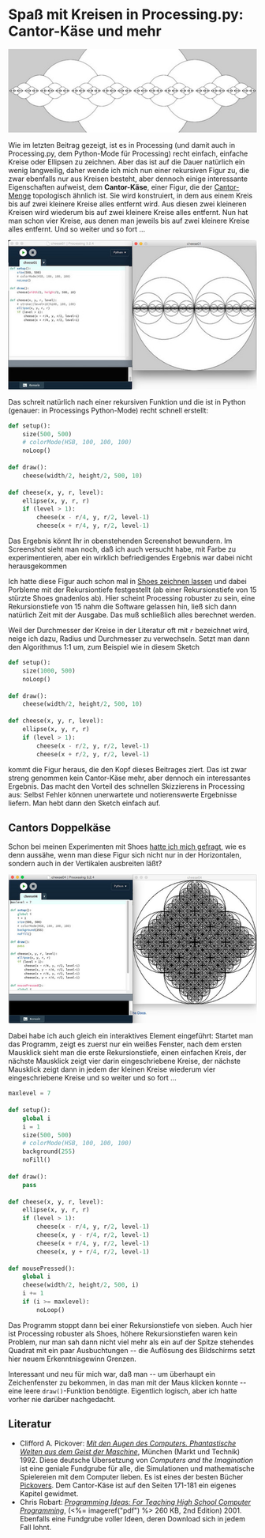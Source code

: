 # Spaß mit Kreisen in Processing.py: Cantor-Käse und mehr

[![Kein Cantor-Käse](images/keincantorkaese-s.jpg)](https://www.flickr.com/photos/schockwellenreiter/32606723246/)

Wie im letzten Beitrag gezeigt, ist es in Processing (und damit auch in Processing.py, dem Python-Mode für Processing) recht einfach, einfache Kreise oder Ellipsen zu zeichnen. Aber das ist auf die Dauer natürlich ein wenig langweilig, daher wende ich mich nun einer rekursiven Figur zu, die zwar ebenfalls nur aus Kreisen besteht, aber dennoch einige interessante Eigenschaften aufweist, dem **Cantor-Käse**, einer Figur, die der [Cantor-Menge][3] topologisch ähnlich ist. Sie wird konstruiert, in dem aus einem Kreis bis auf zwei kleinere Kreise alles entfernt wird. Aus diesen zwei kleineren Kreisen wird wiederum bis auf zwei kleinere Kreise alles entfernt. Nun hat man schon vier Kreise, aus denen man jeweils bis auf zwei kleinere Kreise alles entfernt. Und so weiter und so fort …

[![Cantor-Käse](images/cantorcheeseprocpy.jpg)](https://www.flickr.com/photos/schockwellenreiter/32268180540/)

Das schreit natürlich nach einer rekursiven Funktion und die ist in Python (genauer: in Processings Python-Mode) recht schnell erstellt:

~~~python
def setup():
    size(500, 500)
    # colorMode(HSB, 100, 100, 100)
    noLoop()

def draw():
    cheese(width/2, height/2, 500, 10)

def cheese(x, y, r, level):
    ellipse(x, y, r, r)
    if (level > 1):
        cheese(x - r/4, y, r/2, level-1)
        cheese(x + r/4, y, r/2, level-1)
~~~

Das Ergebnis könnt Ihr in obenstehenden Screenshot bewundern. Im Screenshot sieht man noch, daß ich auch versucht habe, mit Farbe zu experimentieren, aber ein wirklich befriedigendes Ergebnis war dabei nicht herausgekommen

Ich hatte diese Figur auch schon mal in [Shoes zeichnen lassen][4] und dabei Porbleme mit der Rekursiontiefe festgestellt (ab einer Rekursionstiefe von 15 stürzte Shoes gnadenlos ab). Hier scheint Processing robuster zu sein, eine Rekursionstiefe von 15 nahm die Software gelassen hin, ließ sich dann natürlich Zeit mit der Ausgabe. Das muß schließlich alles berechnet werden.

Weil der Durchmesser der Kreise in der Literatur oft mit `r` bezeichnet wird, neige ich dazu, Radius und Durchmesser zu verwechseln. Setzt man dann den Algorithmus 1:1 um, zum Beispiel wie in diesem Sketch

~~~python
def setup():
    size(1000, 500)
    noLoop()

def draw():
    cheese(width/2, height/2, 500, 10)

def cheese(x, y, r, level):
    ellipse(x, y, r, r)
    if (level > 1):
        cheese(x - r/2, y, r/2, level-1)
        cheese(x + r/2, y, r/2, level-1)
~~~

kommt die Figur heraus, die den Kopf dieses Beitrages ziert. Das ist zwar streng genommen kein Cantor-Käse mehr, aber dennoch ein interessantes Ergebnis. Das macht den Vorteil des schnellen Skizzierens in Processing aus: Selbst Fehler können unerwartete und notierenswerte Ergebnisse liefern. Man hebt dann den Sketch einfach auf.

## Cantors Doppelkäse

Schon bei meinen Experimenten mit Shoes [hatte ich mich gefragt][5], wie es denn aussähe, wenn man diese Figur sich nicht nur in der Horizontalen, sondern auch in der Vertikalen ausbreiten läßt?

[![Doppelkäse](images/doppelkaeseprocpy.jpg)](https://www.flickr.com/photos/schockwellenreiter/32494534752/)

Dabei habe ich auch gleich ein interaktives Element eingeführt: Startet man das Programm, zeigt es zuerst nur ein weißes Fenster, nach dem ersten Mausklick sieht man die erste Rekursionstiefe, einen einfachen Kreis, der nächste Mausklick zeigt vier darin eingeschriebene Kreise, der nächste Mausklick zeigt dann in jedem der kleinen Kreise wiederum vier eingeschriebene Kreise und so weiter und so fort …

~~~python
maxlevel = 7

def setup():
    global i
    i = 1
    size(500, 500)
    # colorMode(HSB, 100, 100, 100)
    background(255)
    noFill()

def draw():
    pass

def cheese(x, y, r, level):
    ellipse(x, y, r, r)
    if (level > 1):
        cheese(x - r/4, y, r/2, level-1)
        cheese(x, y - r/4, r/2, level-1)
        cheese(x + r/4, y, r/2, level-1)
        cheese(x, y + r/4, r/2, level-1)

def mousePressed():
    global i
    cheese(width/2, height/2, 500, i)
    i += 1
    if (i >= maxlevel):
        noLoop()
~~~

Das Programm stoppt dann bei einer Rekursionstiefe von sieben. Auch hier ist Processing robuster als Shoes, höhere Rekursionstiefen waren kein Problem, nur man sah dann nicht viel mehr als ein auf der Spitze stehendes Quadrat mit ein paar Ausbuchtungen -- die Auflösung des Bildschirms setzt hier neuem Erkenntnisgewinn Grenzen.

Interessant und neu für mich war, daß man -- um überhaupt ein Zeichenfenster zu bekommen, in das man mit der Maus klicken konnte -- eine leere `draw()`-Funktion benötigte. Eigentlich logisch, aber ich hatte vorher nie darüber nachgedacht.

## Literatur

- Clifford A. Pickover: *[Mit den Augen des Computers. Phantastische Welten aus dem Geist der Maschine](http://www.amazon.de/gp/product/3877913237/ref=as_li_tl?ie=UTF8&camp=1638&creative=19454&creativeASIN=3877913237&linkCode=as2&tag=derschockwell-21)*, München (Markt und Technik) 1992. Diese deutsche Übersetzung von *Computers and the Imagination* ist eine geniale Fundgrube für alle, die Simulationen und mathematische Spielereien mit dem Computer lieben. Es ist eines der besten Bücher [Pickovers](http://cognitiones.kantel-chaos-team.de/personen/pickover.html). Dem Cantor-Käse ist auf den Seiten 171-181 ein eigenes Kapitel gewidmet.
- Chris Robart: *[Programming Ideas: For Teaching High School Computer Programming](http://mmhs.ca/compsci/ideas2.pdf)*, (<%= imageref("pdf") %> 260 KB, 2nd Edition) 2001. Ebenfalls eine Fundgrube voller Ideen, deren Download sich in jedem Fall lohnt.



[3]: https://de.wikipedia.org/wiki/Cantor-Menge
[4]: http://blog.schockwellenreiter.de/2016/05/2016050302.html
[5]: http://blog.schockwellenreiter.de/2016/09/2016091601.html